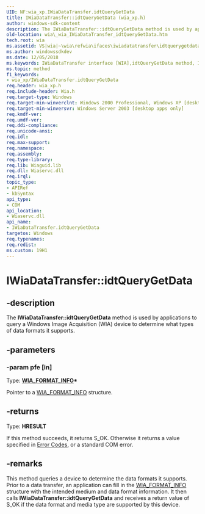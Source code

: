 ```yaml
---
UID: NF:wia_xp.IWiaDataTransfer.idtQueryGetData
title: IWiaDataTransfer::idtQueryGetData (wia_xp.h)
author: windows-sdk-content
description: The IWiaDataTransfer::idtQueryGetData method is used by applications to query a Windows Image Acquisition (WIA) device to determine what types of data formats it supports.
old-location: wia\_wia_IWiaDataTransfer_idtQueryGetData.htm
tech.root: wia
ms.assetid: VS|wia|~\wia\refwia\ifaces\iwiadatatransfer\idtquerygetdata.htm
ms.author: windowssdkdev
ms.date: 12/05/2018
ms.keywords: IWiaDataTransfer interface [WIA],idtQueryGetData method, IWiaDataTransfer.idtQueryGetData, IWiaDataTransfer::idtQueryGetData, _wia_IWiaDataTransfer_idtQueryGetData, idtQueryGetData, idtQueryGetData method [WIA], idtQueryGetData method [WIA],IWiaDataTransfer interface, wia._wia_IWiaDataTransfer_idtQueryGetData, wia_xp/IWiaDataTransfer::idtQueryGetData
ms.topic: method
f1_keywords:
- wia_xp/IWiaDataTransfer.idtQueryGetData
req.header: wia_xp.h
req.include-header: Wia.h
req.target-type: Windows
req.target-min-winverclnt: Windows 2000 Professional, Windows XP [desktop apps only]
req.target-min-winversvr: Windows Server 2003 [desktop apps only]
req.kmdf-ver: 
req.umdf-ver: 
req.ddi-compliance: 
req.unicode-ansi: 
req.idl: 
req.max-support: 
req.namespace: 
req.assembly: 
req.type-library: 
req.lib: Wiaguid.lib
req.dll: Wiaservc.dll
req.irql: 
topic_type:
- APIRef
- kbSyntax
api_type:
- COM
api_location:
- Wiaservc.dll
api_name:
- IWiaDataTransfer.idtQueryGetData
targetos: Windows
req.typenames: 
req.redist: 
ms.custom: 19H1
---
```


# IWiaDataTransfer::idtQueryGetData


## -description


The <b>IWiaDataTransfer::idtQueryGetData</b> method is used by applications to query a Windows Image Acquisition (WIA) device to determine what types of data formats it supports.



## -parameters




### -param pfe [in]

Type: <b><a href="https://docs.microsoft.com/windows/desktop/api/wia_xp/ns-wia_xp-wia_format_info">WIA_FORMAT_INFO</a>*</b>

Pointer to a <a href="https://docs.microsoft.com/windows/desktop/api/wia_xp/ns-wia_xp-wia_format_info">WIA_FORMAT_INFO</a> structure.


## -returns



Type: <b>HRESULT</b>

If this method succeeds, it returns S_OK. Otherwise it returns a value specified in <a href="https://docs.microsoft.com/windows/desktop/wia/-wia-error-codes">Error Codes</a>, or a standard COM error.





## -remarks



This method queries a device to determine the data formats it supports. Prior to a data transfer, an application can fill in the <a href="https://docs.microsoft.com/windows/desktop/api/wia_xp/ns-wia_xp-wia_format_info">WIA_FORMAT_INFO</a> structure with the intended medium and data format information. It then calls <b>IWiaDataTransfer::idtQueryGetData</b> and receives a return value of S_OK if the data format and media type are supported by this device.



